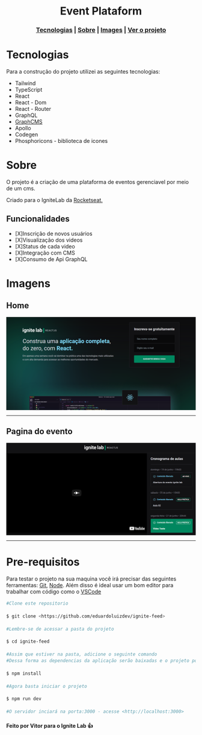 <h1 align='center'>Event Plataform</h1>
<h3 align='center'>
  <a href="#tecnologias">Tecnologias</a> |
  <a href="#sobre">Sobre</a> |
  <a href="#imagens">Images</a> |
  <a href="#pre-requisitos">Ver o projeto</a>
</h3>

# Tecnologias

Para a construção do projeto utilizei as seguintes tecnologias:

  <ul> 
    <li>Tailwind</li>
    <li>TypeScript</li>
    <li>React</li>
    <li>React - Dom</li>
    <li>React - Router</li>
    <li>GraphQL</li>
    <li><a href="https://graphcms.com/" target="_blank">GraphCMS</a></li>
    <li>Apollo</li>
    <li>Codegen</li>
    <li>Phosphoricons - biblioteca de icones</li>
  </ul>

# Sobre

<p>
  O projeto é a criação de uma plataforma de eventos gerenciavel por meio de um cms.
</p>
<p> Criado para o IgniteLab da <a target="_blank" href="https://www.rocketseat.com.br/">Rocketseat.</a></p>

## Funcionalidades

- [X]Inscrição de novos usuários
- [X]Visualização dos videos
- [X]Status de cada video
- [X]Integração com CMS
- [X]Consumo de Api GraphQL

# Imagens

## Home

<img align='center' src='./github/home.png'/>
<hr/>

## Pagina do evento

<img align='center' src='./github/video.png'/>
<hr/>

# Pre-requisitos

Para testar o projeto na sua maquina você irá precisar das seguintes ferramentas:
[Git](https://git-scm.com/), [Node](https://nodejs.org/en/). Além disso é ideal usar um bom editor para trabalhar com código como o [VSCode](https://code.visualstudio.com/)

```bash
#Clone este repositorio

$ git clone <https://github.com/eduardoluizdev/ignite-feed>

#Lembre-se de acessar a pasta do projeto

$ cd ignite-feed

#Assim que estiver na pasta, adicione o seguinte comando
#Dessa forma as dependencias da aplicação serão baixadas e o projeto podera funcionar corretamente.

$ npm install

#Agora basta iniciar o projeto

$ npm run dev

#O servidor inciará na porta:3000 - acesse <http://localhost:3000>
```

#### Feito por Vitor para o Ignite Lab 👍
